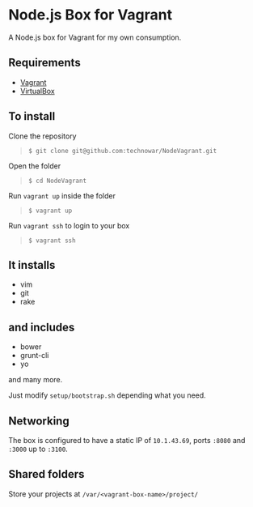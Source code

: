 # Node.js Box for Vagrant

A Node.js box for Vagrant for my own consumption.

## Requirements

- [Vagrant](https://www.vagrantup.com/downloads.html)
- [VirtualBox](https://www.virtualbox.org/wiki/Downloads)

## To install

Clone the repository
>`$ git clone git@github.com:technowar/NodeVagrant.git`

Open the folder
>`$ cd NodeVagrant`

Run `vagrant up` inside the folder
>`$ vagrant up`

Run `vagrant ssh` to login to your box
>`$ vagrant ssh`

## It installs

* vim
* git
* rake

## and includes

* bower
* grunt-cli
* yo

and many more.

Just modify `setup/bootstrap.sh` depending what you need.

## Networking

The box is configured to have a static IP of `10.1.43.69`, ports `:8080` and `:3000` up to `:3100`.

## Shared folders

Store your projects at `/var/<vagrant-box-name>/project/`
